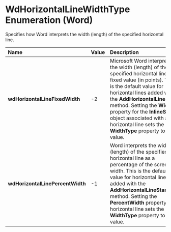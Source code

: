 
# WdHorizontalLineWidthType Enumeration (Word)

Specifies how Word interprets the width (length) of the specified horizontal line.



|**Name**|**Value**|**Description**|
|:-----|:-----|:-----|
| **wdHorizontalLineFixedWidth**|-2|Microsoft Word interprets the width (length) of the specified horizontal line as a fixed value (in points). This is the default value for horizontal lines added with the  **AddHorizontalLine** method. Setting the **Width** property for the **InlineShape** object associated with a horizontal line sets the **WidthType** property to this value.|
| **wdHorizontalLinePercentWidth**|-1|Word interprets the width (length) of the specified horizontal line as a percentage of the screen width. This is the default value for horizontal lines added with the  **AddHorizontalLineStandard** method. Setting the **PercentWidth** property on a horizontal line sets the **WidthType** property to this value.|
